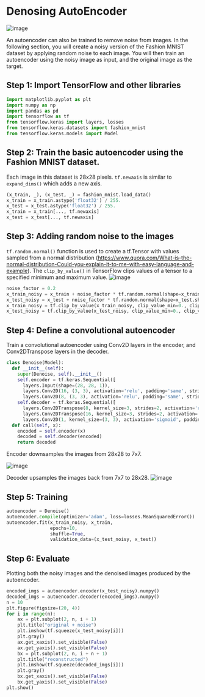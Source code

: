 # Denosing AutoEncoder

![image](https://github.com/hughiephan/DPL/assets/16631121/8d6a8b83-d2b3-4cc8-83e2-08a9d757b433)

An autoencoder can also be trained to remove noise from images. In the following section, you will create a noisy version of the Fashion MNIST dataset by applying random noise to each image. You will then train an autoencoder using the noisy image as input, and the original image as the target.

## Step 1: Import TensorFlow and other libraries
```py
import matplotlib.pyplot as plt
import numpy as np
import pandas as pd
import tensorflow as tf
from tensorflow.keras import layers, losses
from tensorflow.keras.datasets import fashion_mnist
from tensorflow.keras.models import Model
```

## Step 2: Train the basic autoencoder using the Fashion MNIST dataset. 
Each image in this dataset is 28x28 pixels. `tf.newaxis` is similar to `expand_dims()` which adds a new axis. 

```py
(x_train, _), (x_test, _) = fashion_mnist.load_data()
x_train = x_train.astype('float32') / 255.
x_test = x_test.astype('float32') / 255.
x_train = x_train[..., tf.newaxis]
x_test = x_test[..., tf.newaxis]
```

## Step 3: Adding random noise to the images

`tf.random.normal()` function is used to create a tf.Tensor with values sampled from a normal distribution (https://www.quora.com/What-is-the-normal-distribution-Could-you-explain-it-to-me-with-easy-language-and-example). The `clip_by_value()` in TensorFlow clips values of a tensor to a specified minimum and maximum value.
![image](https://github.com/hughiephan/DPL/assets/16631121/4f42e3b5-e774-49a2-bf69-e5de48917ccd)

```py
noise_factor = 0.2
x_train_noisy = x_train + noise_factor * tf.random.normal(shape=x_train.shape) 
x_test_noisy = x_test + noise_factor * tf.random.normal(shape=x_test.shape) 
x_train_noisy = tf.clip_by_value(x_train_noisy, clip_value_min=0., clip_value_max=1.)
x_test_noisy = tf.clip_by_value(x_test_noisy, clip_value_min=0., clip_value_max=1.)
```

## Step 4: Define a convolutional autoencoder
Train a convolutional autoencoder using Conv2D layers in the encoder, and Conv2DTranspose layers in the decoder.
```py
class Denoise(Model):
  def __init__(self):
    super(Denoise, self).__init__()
    self.encoder = tf.keras.Sequential([
      layers.Input(shape=(28, 28, 1)),
      layers.Conv2D(16, (3, 3), activation='relu', padding='same', strides=2),
      layers.Conv2D(8, (3, 3), activation='relu', padding='same', strides=2)])
    self.decoder = tf.keras.Sequential([
      layers.Conv2DTranspose(8, kernel_size=3, strides=2, activation='relu', padding='same'),
      layers.Conv2DTranspose(16, kernel_size=3, strides=2, activation='relu', padding='same'),
      layers.Conv2D(1, kernel_size=(3, 3), activation='sigmoid', padding='same')])
  def call(self, x):
    encoded = self.encoder(x)
    decoded = self.decoder(encoded)
    return decoded
```

Encoder downsamples the images from 28x28 to 7x7.

![image](https://github.com/hughiephan/DPL/assets/16631121/1f27edd0-b1f0-49b0-b8d9-37b6e12ea388)

Decoder upsamples the images back from 7x7 to 28x28.
![image](https://github.com/hughiephan/DPL/assets/16631121/c373a000-4096-4a60-bde9-3d6047e34b3f)


## Step 5: Training
```py
autoencoder = Denoise()
autoencoder.compile(optimizer='adam', loss=losses.MeanSquaredError())
autoencoder.fit(x_train_noisy, x_train,
                epochs=10,
                shuffle=True,
                validation_data=(x_test_noisy, x_test))
```

## Step 6: Evaluate
Plotting both the noisy images and the denoised images produced by the autoencoder.
```py
encoded_imgs = autoencoder.encoder(x_test_noisy).numpy()
decoded_imgs = autoencoder.decoder(encoded_imgs).numpy()
n = 10
plt.figure(figsize=(20, 4))
for i in range(n):
    ax = plt.subplot(2, n, i + 1)
    plt.title("original + noise")
    plt.imshow(tf.squeeze(x_test_noisy[i]))
    plt.gray()
    ax.get_xaxis().set_visible(False)
    ax.get_yaxis().set_visible(False)
    bx = plt.subplot(2, n, i + n + 1)
    plt.title("reconstructed")
    plt.imshow(tf.squeeze(decoded_imgs[i]))
    plt.gray()
    bx.get_xaxis().set_visible(False)
    bx.get_yaxis().set_visible(False)
plt.show()
```
